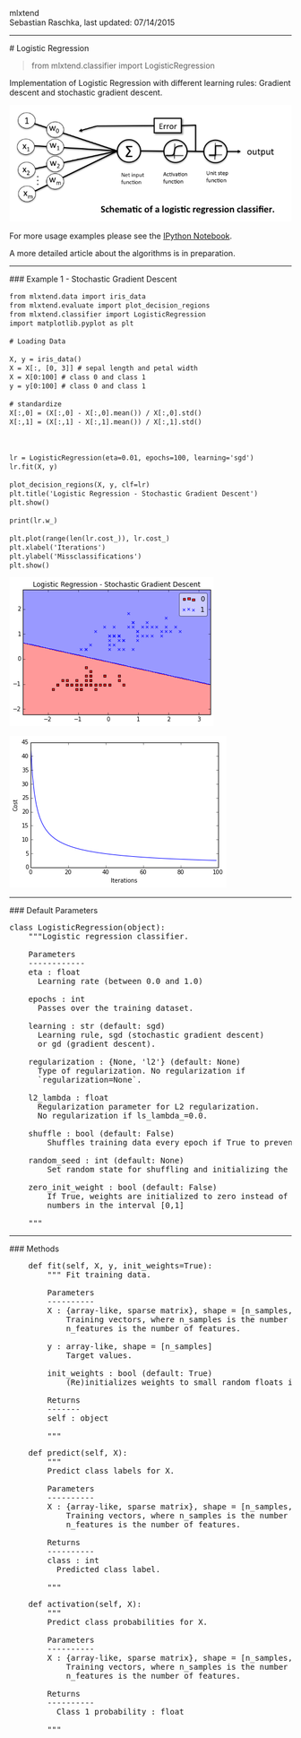 mlxtend  
Sebastian Raschka, last updated: 07/14/2015



<hr>
# Logistic Regression

> from mlxtend.classifier import LogisticRegression

Implementation of Logistic Regression  with different learning rules: Gradient descent and stochastic gradient descent.

![](./img/classifier_logistic_regression_schematic.png)

For more usage examples please see the [IPython Notebook](http://nbviewer.ipython.org/github/rasbt/mlxtend/blob/master/docs/examples/classifier_logistic_regression.ipynb).

A more detailed article about the algorithms is in preparation.


<hr>
### Example 1 - Stochastic Gradient Descent


	from mlxtend.data import iris_data
	from mlxtend.evaluate import plot_decision_regions
	from mlxtend.classifier import LogisticRegression
	import matplotlib.pyplot as plt

	# Loading Data

	X, y = iris_data()
	X = X[:, [0, 3]] # sepal length and petal width
	X = X[0:100] # class 0 and class 1
	y = y[0:100] # class 0 and class 1

	# standardize
	X[:,0] = (X[:,0] - X[:,0].mean()) / X[:,0].std()
	X[:,1] = (X[:,1] - X[:,1].mean()) / X[:,1].std()



	lr = LogisticRegression(eta=0.01, epochs=100, learning='sgd')
	lr.fit(X, y)

	plot_decision_regions(X, y, clf=lr)
	plt.title('Logistic Regression - Stochastic Gradient Descent')
	plt.show()

	print(lr.w_)

	plt.plot(range(len(lr.cost_)), lr.cost_)
	plt.xlabel('Iterations')
	plt.ylabel('Missclassifications')
	plt.show()



![](./img/classifier_logistic_regression_sgd_1.png)

![](./img/classifier_logistic_regression_sgd_2.png)



<hr>
### Default Parameters

<pre>class LogisticRegression(object):
    """Logistic regression classifier.

    Parameters
    ------------
    eta : float
      Learning rate (between 0.0 and 1.0)

    epochs : int
      Passes over the training dataset.

    learning : str (default: sgd)
      Learning rule, sgd (stochastic gradient descent)
      or gd (gradient descent).

    regularization : {None, 'l2'} (default: None)
      Type of regularization. No regularization if
      `regularization=None`.

    l2_lambda : float
      Regularization parameter for L2 regularization.
      No regularization if ls_lambda_=0.0.

    shuffle : bool (default: False)
        Shuffles training data every epoch if True to prevent circles.

    random_seed : int (default: None)
        Set random state for shuffling and initializing the weights.

    zero_init_weight : bool (default: False)
        If True, weights are initialized to zero instead of small random
        numbers in the interval [0,1]

    """</pre>


<hr>
### Methods

<pre>    def fit(self, X, y, init_weights=True):
        """ Fit training data.

        Parameters
        ----------
        X : {array-like, sparse matrix}, shape = [n_samples, n_features]
            Training vectors, where n_samples is the number of samples and
            n_features is the number of features.

        y : array-like, shape = [n_samples]
            Target values.

        init_weights : bool (default: True)
            (Re)initializes weights to small random floats if True.

        Returns
        -------
        self : object

        """</pre>
        
        
        
<pre>    def predict(self, X):
        """
        Predict class labels for X.

        Parameters
        ----------
        X : {array-like, sparse matrix}, shape = [n_samples, n_features]
            Training vectors, where n_samples is the number of samples and
            n_features is the number of features.

        Returns
        ----------
        class : int
          Predicted class label.

        """</pre>
        
        
        
        
<pre>    def activation(self, X):
        """
        Predict class probabilities for X.

        Parameters
        ----------
        X : {array-like, sparse matrix}, shape = [n_samples, n_features]
            Training vectors, where n_samples is the number of samples and
            n_features is the number of features.

        Returns
        ----------
          Class 1 probability : float

        """
        
        </pre>
